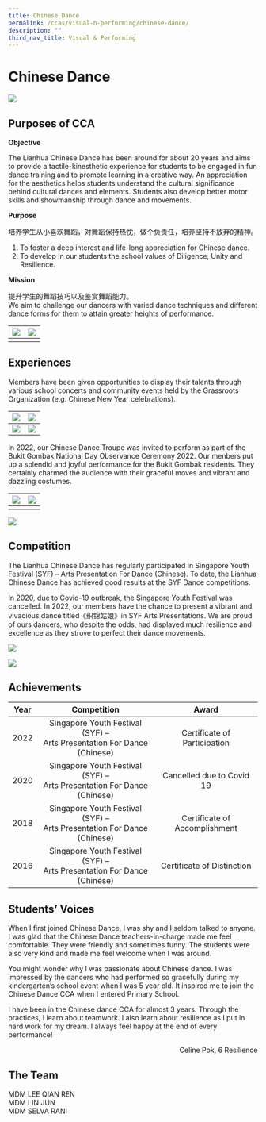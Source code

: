 ```yaml
---
title: Chinese Dance
permalink: /ccas/visual-n-performing/chinese-dance/
description: ""
third_nav_title: Visual & Performing
---
```

# **Chinese Dance**

![](/images/CCAs/Chinese%20Dance/fb_img_1681197193421.jpg)

## **Purposes of CCA**

**Objective**

The Lianhua Chinese Dance has been around for about 20 years and aims to provide a tactile-kinesthetic experience for students to be engaged in fun dance training and to promote learning in a creative way. An appreciation for the aesthetics helps students understand the cultural significance behind cultural dances and elements. Students also develop better motor skills and showmanship through dance and movements.

**Purpose** <br>

培养学生从小喜欢舞蹈，对舞蹈保持热忱，做个负责任，培养坚持不放弃的精神。  
1. To foster a deep interest and life-long appreciation for Chinese dance.  
2. To develop in our students the school values of Diligence, Unity and Resilience.

**Mission**<br>

提升学生的舞蹈技巧以及鉴赏舞蹈能力。  
We aim to challenge our dancers with varied dance techniques and different dance forms for them to attain greater heights of performance.



| ![](/images/CCAs/Chinese%20Dance/img-20220721-wa0011.jpg) | ![](/images/CCAs/Chinese%20Dance/fb_img_1681197180103.jpg) | 
| -------- | -------- | 
|||



## **Experiences**

Members have been given opportunities to display their talents through various school concerts and community events held by the Grassroots Organization (e.g. Chinese New Year celebrations).

| ![](/images/CCAs/Chinese%20Dance/cny23_30.JPG) | ![](/images/CCAs/Chinese%20Dance/cny23_25.JPG) | 
|:-:|:-:|
| ![](/images/CCAs/Chinese%20Dance/cny23_14.JPG)     | ![](/images/CCAs/Chinese%20Dance/cny23_27.JPG)   | 


In 2022, our Chinese Dance Troupe was invited to perform as part of the Bukit Gombak National Day Observance Ceremony 2022. Our menbers put up a splendid and joyful performance for the Bukit Gombak residents. They certainly charmed the audience with their graceful moves and vibrant and dazzling costumes.

|![](/images/CCAs/Chinese%20Dance/img-20220809-wa0003.jpg) |![](/images/CCAs/Chinese%20Dance/img-20220809-wa0002.jpg) | 
|:-:|:-:|
|||

![](/images/CCAs/Chinese%20Dance/fb_img_1681197148309.jpg)

## **Competition**

The Lianhua Chinese Dance has regularly participated in Singapore Youth Festival (SYF) – Arts Presentation For Dance (Chinese). To date, the Lianhua Chinese Dance has achieved good results at the SYF Dance competitions.

In 2020, due to Covid-19 outbreak, the Singapore Youth Festival was cancelled. In 2022, our members have the chance to present a vibrant and vivacious dance titled《织锦姑娘》in SYF Arts Presentations. We are proud of ours dancers, who despite the odds, had displayed much resilience and excellence as they strove to perfect their dance movements.

![](/images/CCAs/Chinese%20Dance/img-20220718-wa0054.jpg) 

![](/images/CCAs/Chinese%20Dance/img-20220718-wa0045.jpg)


## **Achievements**


| Year |                                Competition                                |             Award             |
|:----:|:---------------:|:---------------------:|
| 2022 | Singapore Youth Festival (SYF) –<br>Arts Presentation For Dance (Chinese) |   Certificate of Participation   |
| 2020 | Singapore Youth Festival (SYF) –<br>Arts Presentation For Dance (Chinese) |   Cancelled due to Covid 19   |
| 2018 | Singapore Youth Festival (SYF) –<br>Arts Presentation For Dance (Chinese) | Certificate of Accomplishment |
| 2016 | Singapore Youth Festival (SYF) –<br>Arts Presentation For Dance (Chinese) |   Certificate of Distinction  |



## **Students’ Voices**

When I first joined Chinese Dance, I was shy and I seldom talked to anyone. I was glad that the Chinese Dance teachers-in-charge made me feel comfortable. They were friendly and sometimes funny. The students were also very kind and made me feel welcome when I was around.

You might wonder why I was passionate about Chinese dance. I was impressed by the dancers who had performed so gracefully during my kindergarten’s school event when I was 5 year old. It inspired me to join the Chinese Dance CCA when I entered Primary School.

I have been in the Chinese dance CCA for almost 3 years. Through the practices, I learn about teamwork. I also learn about resilience as I put in hard work for my dream. I always feel happy at the end of every performance!

<p style="text-align: right">Celine Pok, 6 Resilience<br></p>


## The Team

MDM LEE QIAN REN<br>
MDM LIN JUN<br>
MDM SELVA RANI